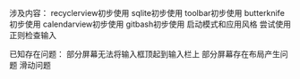 涉及内容：
recyclerview初步使用
sqlite初步使用
toolbar初步使用
butterknife初步使用
calendarview初步使用
gitbash初步使用
启动模式和应用风格
尝试使用正则检查输入

已知存在问题：
部分屏幕无法将输入框顶起到输入栏上
部分屏幕存在布局产生问题
滑动问题